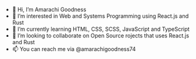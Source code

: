 - 👋 Hi, I’m Amarachi Goodness
- 👀 I’m interested in Web and Systems Programming using React.js and Rust
- 🌱 I’m currently learning HTML, CSS, SCSS, JavaScript and TypeScript
- 💞️ I’m looking to collaborate on Open Source rojects that uses React.js and Rust
- 📫 You can reach me via @amarachigoodness74

<!---
amarachigoodness74/amarachigoodness74 is a ✨ special ✨ repository because its `README.md` (this file) appears on your GitHub profile.
You can click the Preview link to take a look at your changes.
--->
